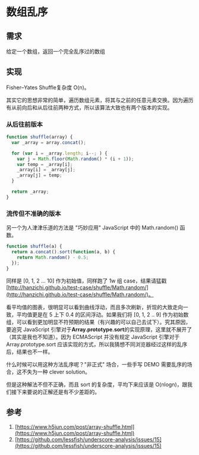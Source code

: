 # 数组乱序

## 需求

给定一个数组，返回一个完全乱序过的数组

## 实现

Fisher–Yates Shuffle复杂度 O\(n\)。

其实它的思想非常的简单，遍历数组元素，将其与之前的任意元素交换。因为遍历有从前向后和从后往前两种方式，所以该算法大致也有两个版本的实现。

### 从后往前版本

```javascript
function shuffle(array) {
  var _array = array.concat();

  for (var i = _array.length; i--; ) {
    var j = Math.floor(Math.random() * (i + 1));
    var temp = _array[i];
    _array[i] = _array[j];
    _array[j] = temp;
  }

  return _array;
}
```

### 流传但不准确的版本 

另一个为人津津乐道的方法是 "巧妙应用" JavaScript 中的 Math.random\(\) 函数。

```javascript
function shuffle(a) {
  return a.concat().sort(function(a, b) {
    return Math.random() - 0.5;
  });
}
```

同样是 \[0, 1, 2 ... 10\] 作为初始值，同样跑了 1w 组 case，结果请猛戳 [http://hanzichi.github.io/test-case/shuffle/Math.random/](http://hanzichi.github.io/test-case/shuffle/Math.random/)。

看平均值的图表，很明显可以看到曲线浮动，而且多次刷新，折现的大致走向一致，平均值更是在 5 上下 0.4 的区间浮动。如果我们将 \[0, 1, 2 .. 9\] 作为初始数组，可以看到更加明显不符预期的结果（有兴趣的可以自己去试下）。究其原因，要追究 JavaScript 引擎对于**Array.prototype.sort**的实现原理，这里就不展开了（其实是我也不知道）。因为 ECMAScript 并没有规定 JavaScript 引擎对于 Array.prototype.sort 应该实现的方式，所以我猜想不同浏览器经过这样的乱序后，结果也不一样。

什么时候可以用这种方法乱序呢？"非正式" 场合，一些手写 DEMO 需要乱序的场合，这不失为一种 clever solution。

但是这种解法不但不正确，而且 sort 的复杂度，平均下来应该是 O\(nlogn\)，跟我们接下来要说的正解还是有不少差距的。

## 参考

1. [https://www.h5jun.com/post/array-shuffle.html](https://www.h5jun.com/post/array-shuffle.html)
2. [https://github.com/lessfish/underscore-analysis/issues/15](https://github.com/lessfish/underscore-analysis/issues/15)

